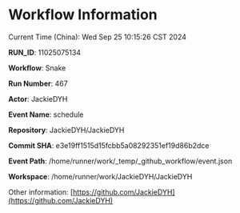# Workflow Information

Current Time (China): Wed Sep 25 10:15:26 CST 2024  

**RUN_ID**: 11025075134  

**Workflow**: Snake  

**Run Number**: 467  

**Actor**: JackieDYH  

**Event Name**: schedule  

**Repository**: JackieDYH/JackieDYH  

**Commit SHA**: e3e19ff1515d15fcbb5a08292351ef19d86b2dce  

**Event Path**: /home/runner/work/_temp/_github_workflow/event.json  

**Workspace**: /home/runner/work/JackieDYH/JackieDYH  

Other information: [https://github.com/JackieDYH](https://github.com/JackieDYH)
